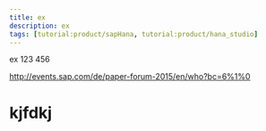 ```yaml
---
title: ex
description: ex
tags: [tutorial:product/sapHana, tutorial:product/hana_studio]
---
```

ex 123 456

<http://events.sap.com/de/paper-forum-2015/en/who?bc=6%1%0>
# kjfdkj
